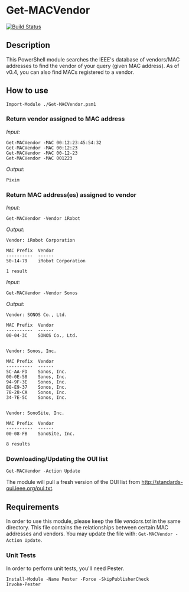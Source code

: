 # Get-MACVendor
[![Build Status](https://travis-ci.org/tylwright/Get-MACVendor.svg?branch=master)](https://travis-ci.org/tylwright/Get-MACVendor)

## Description
This PowerShell module searches the IEEE's database of vendors/MAC addresses to find the vendor of your query (given MAC address).  As of v0.4, you can also find MACs registered to a vendor.

## How to use
```
Import-Module ./Get-MACVendor.psm1
```

### Return vendor assigned to MAC address
*Input:*
```
Get-MACVendor -MAC 00:12:23:45:54:32
Get-MACVendor -MAC 00:12:23
Get-MACVendor -MAC 00-12-23
Get-MACVendor -MAC 001223
```
*Output:*
```
Pixim
```

### Return MAC address(es) assigned to vendor
*Input:*
```
Get-MACVendor -Vendor iRobot
```
*Output:*
```
Vendor: iRobot Corporation

MAC Prefix  Vendor
----------  ------
50-14-79    iRobot Corporation

1 result
```

*Input:*
```
Get-MACVendor -Vendor Sonos
```
*Output:*
```
Vendor: SONOS Co., Ltd.

MAC Prefix  Vendor
----------  ------
00-04-3C    SONOS Co., Ltd.


Vendor: Sonos, Inc.

MAC Prefix  Vendor
----------  ------
5C-AA-FD    Sonos, Inc.
00-0E-58    Sonos, Inc.
94-9F-3E    Sonos, Inc.
B8-E9-37    Sonos, Inc.
78-28-CA    Sonos, Inc.
34-7E-5C    Sonos, Inc.


Vendor: SonoSite, Inc.

MAC Prefix  Vendor
----------  ------
00-08-FB    SonoSite, Inc.

8 results
```

### Downloading/Updating the OUI list
```
Get-MACVendor -Action Update
```
The module will pull a fresh version of the OUI list from <a href='http://standards-oui.ieee.org/oui.txt'>http://standards-oui.ieee.org/oui.txt</a>.

## Requirements
In order to use this module, please keep the file *vendors.txt* in the same directory.  This file contains the relationships between certain MAC addresses and vendors.  You may update the file with: `Get-MACVendor -Action Update`.

### Unit Tests
In order to perform unit tests, you'll need Pester.
```
Install-Module -Name Pester -Force -SkipPublisherCheck
Invoke-Pester
```
